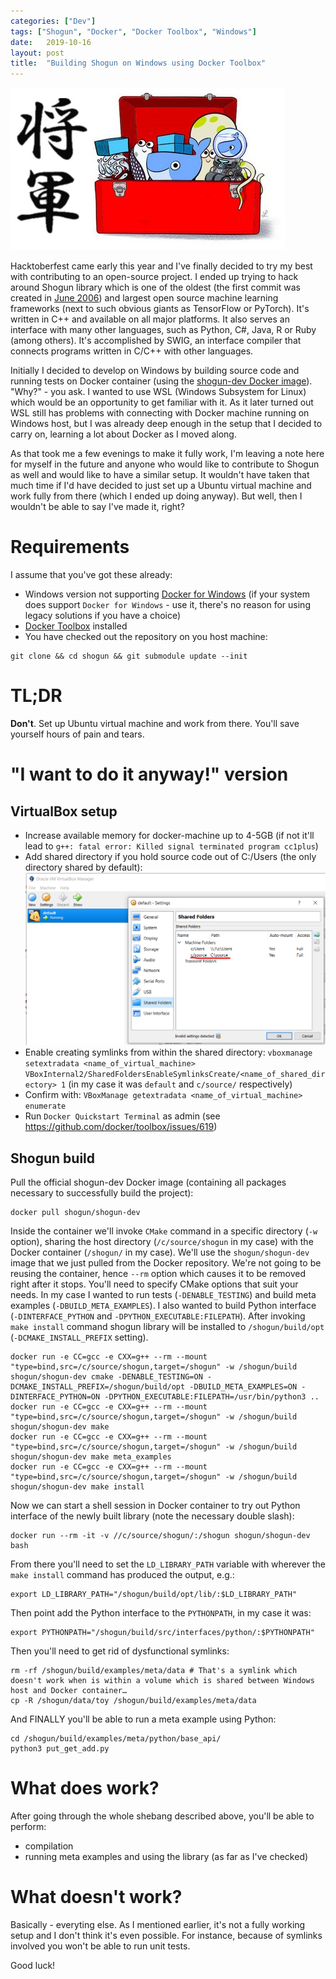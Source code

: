 ```yaml
---
categories: ["Dev"]
tags: ["Shogun", "Docker", "Docker Toolbox", "Windows"]
date:   2019-10-16
layout: post
title:  "Building Shogun on Windows using Docker Toolbox"
---
```


![Shogun with Docker Toolbox](/assets/2019-10-06-building-shogun-with-docker-toolbox-on-windows/shogun-with-docker-toolbox.jpg)

Hacktoberfest came early this year and I've finally decided to try my best with contributing to an open-source project. I ended up trying to hack around Shogun library which is one of the oldest (the first commit was created in [June 2006](https://www.openhub.net/p/shogun)) and largest open source machine learning frameworks (next to such obvious giants as TensorFlow or PyTorch). It's written in C++ and available on all major platforms. It also serves an interface with many other languages, such as Python, C#, Java, R or Ruby (among others). It's accomplished by SWIG, an interface compiler that connects programs written in C/C++ with other languages.

Initially I decided to develop on Windows by building source code and running tests on Docker container (using the [shogun-dev Docker image](https://hub.docker.com/r/shogun/shogun-dev)). "Why?" - you ask. I wanted to use WSL (Windows Subsystem for Linux) which would be an opportunity to get familiar with it. As it later turned out WSL still has problems with connecting with Docker machine running on Windows host, but I was already deep enough in the setup that I decided to carry on, learning a lot about Docker as I moved along.

As that took me a few evenings to make it fully work, I'm leaving a note here for myself in the future and anyone who would like to contribute to Shogun as well and would like to have a similar setup. It wouldn't have taken that much time if I'd have decided to just set up a Ubuntu virtual machine and work fully from there (which I ended up doing anyway). But well, then I wouldn't be able to say I've made it, right?

# Requirements

I assume that you've got these already:

- Windows version not supporting [Docker for Windows](https://docs.docker.com/docker-for-windows/install/#system-requirements) (if your system does support `Docker for Windows` - use it, there's no reason for using legacy solutions if you have a choice)
- [Docker Toolbox](https://docs.docker.com/toolbox/toolbox_install_windows/) installed
- You have checked out the repository on you host machine:

```
git clone && cd shogun && git submodule update --init
```

# TL;DR

**Don't**. Set up Ubuntu virtual machine and work from there. You'll save yourself hours of pain and tears.

# "I want to do it anyway!" version

## VirtualBox setup

- Increase available memory for docker-machine up to 4-5GB (if not it'll lead to `g++: fatal error: Killed signal terminated program cc1plus`)
- Add shared directory if you hold source code out of C:/Users (the only directory shared by default):
![VirtualBox directory sharing](/assets/2019-10-06-building-shogun-with-docker-toolbox-on-windows/vbox_dir_sharing.png)
- Enable creating symlinks from within the shared directory: `vboxmanage setextradata <name_of_virtual_machine> VBoxInternal2/SharedFoldersEnableSymlinksCreate/<name_of_shared_directory> 1` (in my case it was `default` and `c/source/` respectively)
- Confirm with: `VBoxManage getextradata <name_of_virtual_machine> enumerate`
- Run `Docker Quickstart Terminal` as admin (see <https://github.com/docker/toolbox/issues/619>)

## Shogun build

Pull the official shogun-dev Docker image (containing all packages necessary to successfully build the project):

```
docker pull shogun/shogun-dev
```

Inside the container we'll invoke `CMake` command in a specific directory (`-w` option), sharing the host directory (`/c/source/shogun` in my case) with the Docker container (`/shogun/` in my case). We'll use the `shogun/shogun-dev` image that we just pulled from the Docker repository. We're not going to be reusing the container, hence `--rm` option which causes it to be removed right after it stops. You'll need to specify CMake options that suit your needs. In my case I wanted to run tests (`-DENABLE_TESTING`) and build meta examples (`-DBUILD_META_EXAMPLES`). I also wanted to build Python interface (`-DINTERFACE_PYTHON` and `-DPYTHON_EXECUTABLE:FILEPATH`). After invoking `make install` command shogun library will be installed to `/shogun/build/opt` (`-DCMAKE_INSTALL_PREFIX` setting).

```
docker run -e CC=gcc -e CXX=g++ --rm --mount "type=bind,src=/c/source/shogun,target=/shogun" -w /shogun/build shogun/shogun-dev cmake -DENABLE_TESTING=ON -DCMAKE_INSTALL_PREFIX=/shogun/build/opt -DBUILD_META_EXAMPLES=ON -DINTERFACE_PYTHON=ON -DPYTHON_EXECUTABLE:FILEPATH=/usr/bin/python3 ..
docker run -e CC=gcc -e CXX=g++ --rm --mount "type=bind,src=/c/source/shogun,target=/shogun" -w /shogun/build shogun/shogun-dev make
docker run -e CC=gcc -e CXX=g++ --rm --mount "type=bind,src=/c/source/shogun,target=/shogun" -w /shogun/build shogun/shogun-dev make meta_examples
docker run -e CC=gcc -e CXX=g++ --rm --mount "type=bind,src=/c/source/shogun,target=/shogun" -w /shogun/build shogun/shogun-dev make install
```

Now we can start a shell session in Docker container to try out Python interface of the newly built library (note the necessary double slash):

```
docker run --rm -it -v //c/source/shogun/:/shogun shogun/shogun-dev bash
```

From there you'll need to set the `LD_LIBRARY_PATH` variable with wherever the `make install` command has produced the output, e.g.:

```
export LD_LIBRARY_PATH="/shogun/build/opt/lib/:$LD_LIBRARY_PATH"
```

Then point add the Python interface to the `PYTHONPATH`, in my case it was:
```
export PYTHONPATH="/shogun/build/src/interfaces/python/:$PYTHONPATH"
```

Then you'll need to get rid of dysfunctional symlinks:

```
rm -rf /shogun/build/examples/meta/data # That's a symlink which doesn't work when is within a volume which is shared between Windows host and Docker container…
cp -R /shogun/data/toy /shogun/build/examples/meta/data
```

And FINALLY you'll be able to run a meta example using Python:

```
cd /shogun/build/examples/meta/python/base_api/
python3 put_get_add.py
```

# What does work?

After going through the whole shebang described above, you'll be able to perform:

- compilation
- running meta examples and using the library (as far as I've checked)

# What doesn't work?

Basically - everyting else. As I mentioned earlier, it's not a fully working setup and I don't think it's even possible. For instance, because of symlinks involved you won't be able to run unit tests.

Good luck!